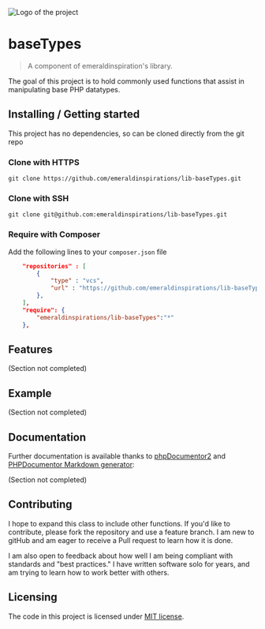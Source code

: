 ![Logo of the project](http://vps56132.vps.ovh.ca/logo.gitHub.png)

# baseTypes
> A component of emeraldinspiration's library.

The goal of this project is to hold commonly used functions that assist in
manipulating base PHP datatypes.

## Installing / Getting started

This project has no dependencies, so can be cloned directly from the git repo

### Clone with HTTPS

```shell
git clone https://github.com/emeraldinspirations/lib-baseTypes.git
```

### Clone with SSH

```shell
git clone git@github.com:emeraldinspirations/lib-baseTypes.git
```

### Require with Composer

Add the following lines to your `composer.json` file

```json
    "repositories" : [
        {
            "type" : "vcs",
            "url" : "https://github.com/emeraldinspirations/lib-baseTypes.git"
        },
    ],
    "require": {
        "emeraldinspirations/lib-baseTypes":"*"
    },    
```

## Features

(Section not completed)

## Example

(Section not completed)

## Documentation
Further documentation is available thanks to [phpDocumentor2](https://www.phpdoc.org/) and [PHPDocumentor Markdown generator](https://github.com/evert/phpdoc-md):

(Section not completed)

## Contributing

I hope to expand this class to include other functions.  If you'd like to
contribute, please fork the repository and use a feature branch.  I am new to
gitHub and am eager to receive a Pull request to learn how it is done.

I am also open to feedback about how well I am being compliant with standards
and "best practices."  I have written software solo for years, and am trying to
learn how to work better with others.

## Licensing

The code in this project is licensed under [MIT license](LICENSE).
